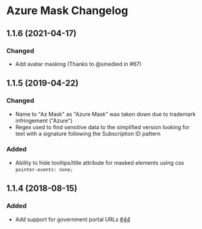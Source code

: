 # Azure Mask Changelog

## 1.1.6 (2021-04-17)
### Changed
- Add avatar masking (Thanks to @sinedied in #67)

## 1.1.5 (2019-04-22)
### Changed
- Name to "Az Mask" as "Azure Mask" was taken down due to trademark infringement ("Azure")
- Regex used to find sensitive data to the simplified version looking for text with a signature following the Subscription ID pattern

### Added
- Ability to hide tooltips/title attribute for masked elements using css `pointer-events: none;`

<a name="1.1.4"></a>

## 1.1.4 (2018-08-15)

### Added

- Add support for government portal URLs [#44](https://github.com/clarkio/azure-mask/pull/44)
